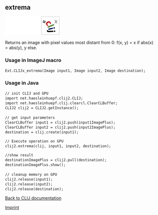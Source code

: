 ## extrema
<img src="images/mini_empty_logo.png"/><img src="images/mini_empty_logo.png"/><img src="images/mini_clijx_logo.png"/>

Returns an image with pixel values most distant from 0: f(x, y) = x if abs(x) > abs(y), y else.

### Usage in ImageJ macro
```
Ext.CLIJx_extrema(Image input1, Image input2, Image destination);
```


### Usage in Java
```
// init CLIJ and GPU
import net.haesleinhuepf.clij2.CLIJ;
import net.haesleinhuepf.clij.clearcl.ClearCLBuffer;
CLIJ2 clij2 = CLIJ2.getInstance();

// get input parameters
ClearCLBuffer input1 = clij2.push(input1ImagePlus);
ClearCLBuffer input2 = clij2.push(input2ImagePlus);
destination = clij.create(input1);
```

```
// Execute operation on GPU
clij2.extrema(clij, input1, input2, destination);
```

```
//show result
destinationImagePlus = clij2.pull(destination);
destinationImagePlus.show();

// cleanup memory on GPU
clij2.release(input1);
clij2.release(input2);
clij2.release(destination);
```


[Back to CLIJ documentation](https://clij.github.io/)

[Imprint](https://clij.github.io/imprint)
